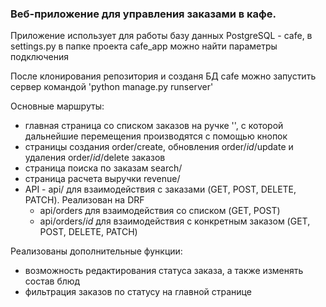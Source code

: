 ### Веб-приложение для управления заказами в кафе.

Приложение использует для работы базу данных PostgreSQL - cafe,
в settings.py в папке проекта cafe_app можно найти параметры подключения

После клонирования репозитория и созданя БД cafe
можно запустить сервер командой 'python manage.py runserver'

Основные маршруты:
- главная страница со списком заказов на ручке '', с которой дальнейшие перемещения производятся с помощью кнопок
- страницы создания order/create, обновления order/*id*/update и удаления order/*id*/delete заказов
- страница поиска по заказам search/
- страница расчета выручки revenue/
- API - api/ для взаимодействия с заказами (GET, POST, DELETE, PATCH). Реализован на DRF
  - api/orders для взаимодействия со списком (GET, POST)
  - api/orders/*id* для взаимодействия с конкретным заказом (GET, POST, DELETE, PATCH)

Реализованы дополнительные функции:
- возможность редактирования статуса заказа, а также изменять состав блюд
- фильтрация заказов по статусу на главной странице

